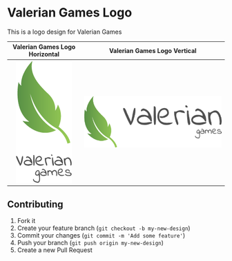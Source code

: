 # Valerian Games Logo

This is a logo design for Valerian Games

Valerian Games Logo Horizontal              |  Valerian Games Logo Vertical
:-------------------------:|:-------------------------:
![Valerian Games Logo Vertical](https://github.com/valerian-games/Valerian-Games-Logo/raw/master/exports/valerian-games-logo-vertical%20%403x.png)  |  ![Valerian Games Logo Vertical](https://github.com/valerian-games/Valerian-Games-Logo/raw/master/exports/valerian-games-logo-horizontal%20%403x.png)


## Contributing

1. Fork it
2. Create your feature branch (`git checkout -b my-new-design`)
3. Commit your changes (`git commit -m 'Add some feature'`)
4. Push your branch (`git push origin my-new-design`)
5. Create a new Pull Request
